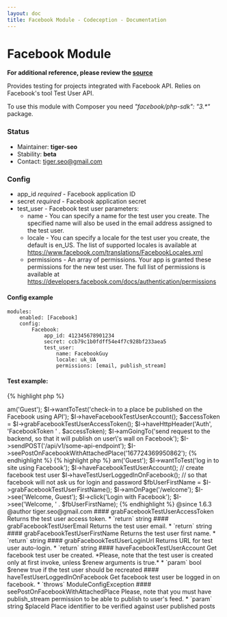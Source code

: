 ```yaml
---
layout: doc
title: Facebook Module - Codeception - Documentation
---
```


# Facebook Module

**For additional reference, please review the [source](https://github.com/Codeception/Codeception/tree/master/src/Codeception/Module/Facebook.php)**


Provides testing for projects integrated with Facebook API.
Relies on Facebook's tool Test User API.

<div class="alert alert-info">
To use this module with Composer you need <em>"facebook/php-sdk": "3.*"</em> package.
</div>

### Status

* Maintainer: **tiger-seo**
* Stability: **beta**
* Contact: tiger.seo@gmail.com

### Config

* app_id *required* - Facebook application ID
* secret *required* - Facebook application secret
* test_user - Facebook test user parameters:
    * name - You can specify a name for the test user you create. The specified name will also be used in the email address assigned to the test user.
    * locale - You can specify a locale for the test user you create, the default is en_US. The list of supported locales is available at https://www.facebook.com/translations/FacebookLocales.xml
    * permissions - An array of permissions. Your app is granted these permissions for the new test user. The full list of permissions is available at https://developers.facebook.com/docs/authentication/permissions

#### Config example

    modules:
        enabled: [Facebook]
        config:
            Facebook:
                app_id: 412345678901234
                secret: ccb79c1b0fdff54e4f7c928bf233aea5
                test_user:
                    name: FacebookGuy
                    locale: uk_UA
                    permissions: [email, publish_stream]

####  Test example:

{% highlight php %}

<?php
$I = new ApiGuy($scenario);
$I->am('Guest');
$I->wantToTest('check-in to a place be published on the Facebook using API');
$I->haveFacebookTestUserAccount();
$accessToken = $I->grabFacebookTestUserAccessToken();
$I->haveHttpHeader('Auth', 'FacebookToken ' . $accessToken);
$I->amGoingTo('send request to the backend, so that it will publish on user\'s wall on Facebook');
$I->sendPOST('/api/v1/some-api-endpoint');
$I->seePostOnFacebookWithAttachedPlace('167724369950862');


{% endhighlight %}

{% highlight php %}

<?php
$I = new WebGuy($scenario);
$I->am('Guest');
$I->wantToTest('log in to site using Facebook');
$I->haveFacebookTestUserAccount(); // create facebook test user
$I->haveTestUserLoggedInOnFacebook(); // so that facebook will not ask us for login and password
$fbUserFirstName = $I->grabFacebookTestUserFirstName();
$I->amOnPage('/welcome');
$I->see('Welcome, Guest');
$I->click('Login with Facebook');
$I->see('Welcome, ' . $fbUserFirstName);


{% endhighlight %}

@since 1.6.3
@author tiger.seo@gmail.com















































#### grabFacebookTestUserAccessToken
 
Returns the test user access token.

 * `return`  string


#### grabFacebookTestUserEmail
 
Returns the test user email.

 * `return`  string


#### grabFacebookTestUserFirstName
 
Returns the test user first name.

 * `return`  string


#### grabFacebookTestUserLoginUrl
 
Returns URL for test user auto-login.

 * `return`  string



#### haveFacebookTestUserAccount
 
Get facebook test user be created.

*Please, note that the test user is created only at first invoke, unless $renew arguments is true.*

 * `param`  bool $renew true if the test user should be recreated


#### haveTestUserLoggedInOnFacebook
 
Get facebook test user be logged in on facebook.

 * `throws`  ModuleConfigException




#### seePostOnFacebookWithAttachedPlace
 

Please, note that you must have publish_stream permission to be able to publish to user's feed.

 * `param`  string $placeId Place identifier to be verified against user published posts


